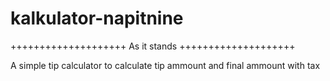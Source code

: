 kalkulator-napitnine
====================

++++++++++++++++++++
As it stands
++++++++++++++++++++

A simple tip calculator to calculate tip ammount and final ammount with tax


